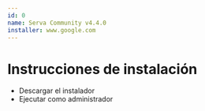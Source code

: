 ```yaml
---
id: 0
name: Serva Community v4.4.0
installer: www.google.com
---
```


# Instrucciones de instalación

- Descargar el instalador
- Ejecutar como administrador
